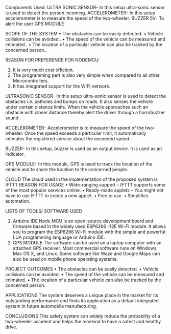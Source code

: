 Components Used:
ULTRA SONIC SENSOR- In this setup ultra-sonic sensor is used to detect the person incoming.
ACCELEROMETER- In this setup accelerometer is to measure the speed of the two-wheeler.
BUZZER 5V- To alert the user
GPS MODULE

SCOPE OF THE SYSTEM
•	The obstacles can be easily detected.
•	Vehicle collisions can be avoided..
•	The speed of the vehicle can be measured and intimated..
•	The location of a particular vehicle can also be tracked by the concerned person..

REASON FOR PREFERENCE FOR NODEMCU:
1. It is very much cost efficient.
2. The programming pert is also very simple when compared to all other Microcontrollers.
3. It has integrated support for the WIFI network.

ULTRASONIC SENSOR- 
In this setup ultra-sonic sensor is used to detect the obstacles i.e. potholes and bumps on roads. 
It also senses the vehicle under certain distance limits. 
When the vehicle approaches such an obstacle with closer distance thereby alert the driver through a horn/buzzer sound.

ACCELEROMETER-
Accelerometer is to measure the speed of the two-wheeler. 
Once the speed exceeds a particular limit, it automatically intimates the registered service about the exceeded speed.

BUZZER-
In this setup, buzzer is used as an output device. It is used as an indicator.

GPS MODULE-
In this module, GPS is used to track the location of the vehicle and to share the location to the concerned people.

CLOUD
The cloud used in the implementation of the proposed system is IFTTT
REASON FOR USAGE
•	Wide-ranging support – IFTTT supports some of the most popular services online.
•	Ready-made applets – You might not have to use IFTTT to create a new applet.
•	Free to use.
•	Simplifies automation.

LISTS OF TOOLS/ SOFTWARE USED
1. Arduino IDE
Node MCU is an open-source development board and firmware based in the widely used ESP8266 -12E Wi-Fi module.
It allows you to program the ESP8266 Wi-Fi module with the simple and powerful LUA programming language or Arduino IDE.
3. GPS MODULE
The software can be used on a laptop computer with an attached GPS receiver.
Most commercial software runs on Windows, Mac OS X, and Linux. Some software like Waze and Google Maps can also be used on mobile phone operating systems.

PROJECT OUTCOMES
•	The obstacles can be easily detected.
•	Vehicle collisions can be avoided.
•	The speed of the vehicle can be measured and intimated.
•	The location of a particular vehicle can also be tracked by the concerned person.

APPLICATIONS
The system deserves a unique place in the market for its outstanding performance and finds its application as a default integrated system in future automobile manufacturing.

CONCLUSIONS
This safety system can widely reduce the probability of a two-wheeler accident and helps the mankind to have a safest and healthy drive.
